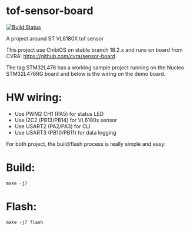 # tof-sensor-board

[![Build Status](https://travis-ci.org/JeremySavonet/CppTestTravis.svg?branch=master)](https://travis-ci.org/JeremySavonet/CppTestTravis)

A project around ST VL6180X tof sensor

This project use ChibiOS on stable branch 18.2.x and runs on board from CVRA:
https://github.com/cvra/sensor-board

The tag STM32L476 has a working sample project running on the Nucleo STM32L476RG board and below is the wiring on the demo board.

HW wiring:
==
  * Use PWM2 CH1 (PA5) for status LED
  * Use I2C2 (PB13/PB14) for VL6180x sensor
  * Use USART2 (PA2/PA3) for CLI
  * Use USART3 (PB10/PB11) for data logging

For both project, the build/flash process is really simple and easy:

Build:
==

```
make -j7
```

Flash:
==

```
make -j7 flash
```
